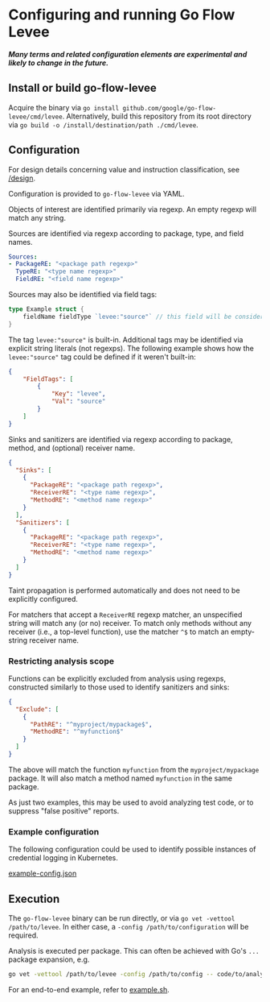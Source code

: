 # Configuring and running Go Flow Levee

***Many terms and related configuration elements are experimental and likely to change in the future.***

## Install or build go-flow-levee

Acquire the binary via `go install github.com/google/go-flow-levee/cmd/levee`.
Alternatively, build this repository from its root directory via `go build -o /install/destination/path ./cmd/levee`.

## Configuration

For design details concerning value and instruction classification, see [/design](../design/README.md).

Configuration is provided to `go-flow-levee` via YAML.

Objects of interest are identified primarily via regexp. An empty regexp will match any string.

Sources are identified via regexp according to package, type, and field names.
```yaml
Sources:
- PackageRE: "<package path regexp>"
  TypeRE: "<type name regexp>"
  FieldRE: "<field name regexp>"
```

Sources may also be identified via field tags:
```go
type Example struct {
	fieldName fieldType `levee:"source"` // this field will be considered a Source
}
```

The tag `levee:"source"` is built-in. Additional tags may be identified via explicit string literals (not regexps). The following example shows how the `levee:"source"` tag could be defined if it weren't built-in:
```json
{
	"FieldTags": [
		{
			"Key": "levee",
			"Val": "source"
		}
	]
}
```

Sinks and sanitizers are identified via regexp according to package, method, and (optional) receiver name.

```json
{
  "Sinks": [
    {
      "PackageRE": "<package path regexp>",
      "ReceiverRE": "<type name regexp>",
      "MethodRE": "<method name regexp>"
    }
  ],
  "Sanitizers": [
    {
      "PackageRE": "<package path regexp>",
      "ReceiverRE": "<type name regexp>",
      "MethodRE": "<method name regexp>"
    }
  ]
}
```

Taint propagation is performed automatically and does not need to be explicitly configured.

For matchers that accept a `ReceiverRE` regexp matcher, an unspecified string will match any (or no) receiver.
To match only methods without any receiver (i.e., a top-level function), use the matcher `^$` to match an empty-string receiver name.

### Restricting analysis scope

Functions can be explicitly excluded from analysis using regexps,
constructed similarly to those used to identify sanitizers and sinks:
```json
{
  "Exclude": [
    {
      "PathRE": "^myproject/mypackage$",
      "MethodRE": "^myfunction$"
    }
  ]
}
```

The above will match the function `myfunction` from the `myproject/mypackage` package. It will also match a method named `myfunction` in the same package.

As just two examples, this may be used to avoid analyzing test code, or to suppress "false positive" reports.

### Example configuration

The following configuration could be used to identify possible instances of credential logging in Kubernetes.

[example-config.json](example-config.json)

## Execution

The `go-flow-levee` binary can be run directly, or via `go vet -vettool /path/to/levee`.
In either case, a `-config /path/to/configuration` will be required.

Analysis is executed per package.
This can often be achieved with Go's `...` package expansion, e.g. 
```bash
go vet -vettool /path/to/levee -config /path/to/config -- code/to/analyze/root/...
```

For an end-to-end example, refer to [example.sh](example.sh).
